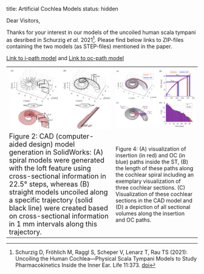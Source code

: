 title: Artificial Cochlea Models
status: hidden

Dear Visitors,

Thanks for your interest in our models of the uncoiled human scala tympani as desribed in Schurzig _et al._ 2021[^1]. Please find below links to ZIP-files containing the two models (as STEP-files) mentioned in the paper. 

[Link to i-path model](01_workgroups/cas/methods/cochlearmodelling/uncoiled_st_ipath.zip) and [Link to oc-path model](01_workgroups/cas/methods/cochlearmodelling/uncoiled_st_ocpath.zip)

|    |    |
| -- | -- |
| ![](01_workgroups/cas/methods/cochlearmodelling/Schurzig2021bFig2.jpg)  | ![](01_workgroups/cas/methods/cochlearmodelling/Schurzig2021bFig4.jpg)  |
| <font size = "4"> Figure 2: CAD (computer-aided design) model generation in SolidWorks: (A) spiral models were generated with the loft feature using cross-sectional information in 22.5° steps, whereas (B) straight models uncoiled along a specific trajectory (solid black line) were created based on cross-sectional information in 1 mm intervals along this trajectory. </font> | Figure 4: (A) visualization of insertion (in red) and OC (in blue) paths inside the ST, (B) the length of these paths along the cochlear spiral including an exemplary visualization of three cochlear sections. (C) Visualization of these cochlear sections in the CAD model and (D) a depiction of all sectional volumes along the insertion and OC paths. |



[^1]: Schurzig D, Fröhlich M, Raggl S, Scheper V, Lenarz T, Rau TS (2021): Uncoiling the Human Cochlea—Physical Scala Tympani
Models to Study Pharmacokinetics Inside the Inner Ear. Life 11:373. [doi](https://doi.org/10.3390/life11050373)
